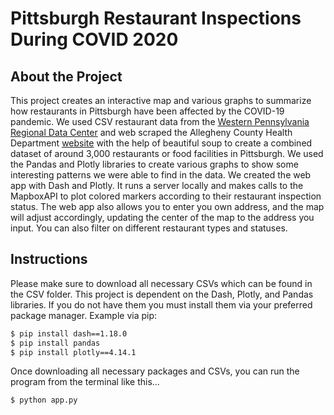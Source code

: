Pittsburgh Restaurant Inspections During COVID 2020
===================================================

About the Project
-----------------
This project creates an interactive map and various graphs to summarize how restaurants in Pittsburgh have been affected by the COVID-19 pandemic. 
We used CSV restaurant data from the [Western Pennsylvania Regional Data Center](https://data.wprdc.org/dataset/allegheny-county-restaurant-food-facility-inspection-violations) 
and web scraped the Allegheny County Health Department [website](https://www.alleghenycounty.us/Health-Department/Programs/Food-Safety/Consumer-Alerts-and-Closures.aspx) with 
the help of beautiful soup to create a combined dataset of around 3,000 restaurants or food facilities in Pittsburgh.
We used the Pandas and Plotly libraries to create various graphs to show some interesting patterns we were able to find in the data.
We created the web app with Dash and Plotly. It runs a server locally and makes calls to the MapboxAPI to plot colored markers according to their restaurant inspection status. 
The web app also allows you to enter you own address, and the map will adjust accordingly, updating the center of the map to the address you input.
You can also filter on different restaurant types and statuses.  


Instructions
-------------
Please make sure to download all necessary CSVs which can be found in the CSV folder.
This project is dependent on the Dash, Plotly, and Pandas libraries. 
If you do not have them you must install them via your preferred package manager.
Example via pip:
``` bash
$ pip install dash==1.18.0
$ pip install pandas
$ pip install plotly==4.14.1
```
Once downloading all necessary packages and CSVs, you can run the program from the terminal like this...
```bash
$ python app.py
```
